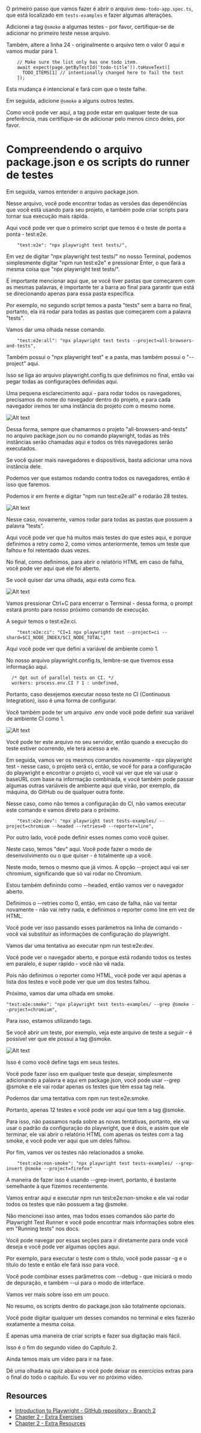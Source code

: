 
O primeiro passo que vamos fazer é abrir o arquivo `demo-todo-app.spec.ts`, que está localizado em `tests-examples` e fazer algumas alterações.

Adicionei a tag `@smoke` a algumas testes - por favor, certifique-se de adicionar no primeiro teste nesse arquivo.

Também, altere a linha 24 - originalmente o arquivo tem o valor 0 aqui e vamos mudar para 1.

```
    // Make sure the list only has one todo item.
    await expect(page.getByTestId('todo-title')).toHaveText([
      TODO_ITEMS[1] // intentionally changed here to fail the test
    ]);
```

Esta mudança é intencional e fará com que o teste falhe.

Em seguida, adicione `@smoke` a alguns outros testes.

Como você pode ver aqui, a tag pode estar em qualquer teste de sua preferência, mas certifique-se de adicionar pelo menos cinco deles, por favor.

# Compreendendo o arquivo package.json e os scripts do runner de testes
Em seguida, vamos entender o arquivo package.json.

Nesse arquivo, você pode encontrar todas as versões das dependências que você está usando para seu projeto, e também pode criar scripts para tornar sua execução mais rápida.

Aqui você pode ver que o primeiro script que temos é o teste de ponta a ponta - test:e2e.

```
    "test:e2e": "npx playwright test tests/",
```

Em vez de digitar "npx playwright test tests/" no nosso Terminal, podemos simplesmente digitar "npm run test:e2e" e pressionar Enter, o que fará a mesma coisa que "npx playwright test tests/".

É importante mencionar aqui que, se você tiver pastas que começarem com as mesmas palavras, é importante ter a barra ao final para garantir que está se direcionando apenas para essa pasta específica.

Por exemplo, no segundo script temos a pasta "tests" sem a barra no final, portanto, ela irá rodar para todas as pastas que começarem com a palavra "tests".

Vamos dar uma olhada nesse comando.

```
    "test:e2e:all": "npx playwright test tests --project=all-browsers-and-tests",
```

Também possui o "npx playwright test" e a pasta, mas também possui o "--project" aqui.

Isso se liga ao arquivo playwright.config.ts que definimos no final, então vai pegar todas as configurações definidas aqui.

Uma pequena esclarecimento aqui - para rodar todos os navegadores, precisamos do nome do navegador dentro do projeto, e para cada navegador iremos ter uma instância do projeto com o mesmo nome.

![Alt text](https://testautomationu.applitools.com/course86/chapter2.2-img1.png)

Dessa forma, sempre que chamarmos o projeto "all-browsers-and-tests" no arquivo package.json ou no comando playwright, todas as três instâncias serão chamadas aqui e todos os três navegadores serão executados.

Se você quiser mais navegadores e dispositivos, basta adicionar uma nova instância dele.

Podemos ver que estamos rodando contra todos os navegadores, então é isso que faremos.

Podemos ir em frente e digitar "npm run test:e2e:all" e rodarão 28 testes.

![Alt text](https://testautomationu.applitools.com/course86/chapter2.2-img2.png)

Nesse caso, novamente, vamos rodar para todas as pastas que possuem a palavra "tests".

Aqui você pode ver que há muitos mais testes do que estes aqui, e porque definimos a retry como 2, como vimos anteriormente, temos um teste que falhou e foi retentado duas vezes.

No final, como definimos, para abrir o relatório HTML em caso de falha, você pode ver aqui que ele foi aberto.

Se você quiser dar uma olhada, aqui está como fica.

![Alt text](https://testautomationu.applitools.com/course86/chapter2.2-img3.png)


Vamos pressionar Ctrl+C para encerrar o Terminal - dessa forma, o prompt estará pronto para nosso próximo comando de execução.

A seguir temos o test:e2e:ci.

```
    "test:e2e:ci": "CI=1 npx playwright test --project=ci --shard=$CI_NODE_INDEX/$CI_NODE_TOTAL",
```

Aqui você pode ver que defini a variável de ambiente como 1.

No nosso arquivo playwright.config.ts, lembre-se que tivemos essa informação aqui.

```
  /* Opt out of parallel tests on CI. */
  workers: process.env.CI ? 1 : undefined,
```

Portanto, caso desejemos executar nosso teste no CI (Continuous Integration), isso é uma forma de configurar.

Você também pode ter um arquivo .env onde você pode definir sua variável de ambiente CI como 1.

![Alt text](https://testautomationu.applitools.com/course86/chapter2.2-img4.png)


Você pode ter este arquivo no seu servidor, então quando a execução do teste estiver ocorrendo, ele terá acesso a ele.

Em seguida, vamos ver os mesmos comandos novamente - npx playwright test - nesse caso, o projeto será ci, então, se você for para a configuração do playwright e encontrar o projeto ci, você vai ver que ele vai usar o baseURL com base na informação combinada, e você também pode passar algumas outras variáveis de ambiente aqui que virão, por exemplo, da máquina, do GitHub ou de qualquer outra fonte.

Nesse caso, como não temos a configuração do CI, não vamos executar este comando e vamos direto para o próximo.

```
    "test:e2e:dev": "npx playwright test tests-examples/ --project=chromium --headed --retries=0 --reporter=line",
```

Por outro lado, você pode definir esses nomes como você quiser.

Neste caso, temos "dev" aqui. Você pode fazer o modo de desenvolvimento ou o que quiser - é totalmente up a você.

Neste modo, temos o mesmo que já vimos. A opção --project aqui vai ser chromium, significando que só vai rodar no Chromium.

Estou também definindo como --headed, então vamos ver o navegador aberto.

Definimos o --retries como 0, então, em caso de falha, não vai tentar novamente - não vai retry nada, e definimos o reporter como line em vez de HTML.

Você pode ver isso passando esses parâmetros na linha de comando - você vai substituir as informações de configuração do playwright.

Vamos dar uma tentativa ao executar npm run test:e2e:dev.

Você pode ver o navegador aberto, e porque está rodando todos os testes em paralelo, é super rápido - você não vê nada.

Pois não definimos o reporter como HTML, você pode ver aqui apenas a lista dos testes e você pode ver que um dos testes falhou.

Próximo, vamos dar uma olhada em smoke.

```
"test:e2e:smoke": "npx playwright test tests-examples/ --grep @smoke --project=chromium",
```

Para isso, estamos utilizando tags.

Se você abrir um teste, por exemplo, veja este arquivo de teste a seguir - é possível ver que ele possui a tag @smoke.

![Alt text](https://testautomationu.applitools.com/course86/chapter2.2-img5.png)

Isso é como você define tags em seus testes.

Você pode fazer isso em qualquer teste que desejar, simplesmente adicionando a palavra e aqui em package.json, você pode usar --grep @smoke e ele vai rodar apenas os testes que têm essa tag nela.

Podemos dar uma tentativa com npm run test:e2e:smoke.

Portanto, apenas 12 testes e você pode ver aqui que tem a tag @smoke.

Para isso, não passamos nada sobre as novas tentativas, portanto, ele vai usar o padrão da configuração do playwright, que é dois, e assim que ele terminar, ele vai abrir o relatório HTML com apenas os testes com a tag smoke, e você pode ver aqui que um deles falhou.

Por fim, vamos ver os testes não relacionados a smoke.

```
    "test:e2e:non-smoke": "npx playwright test tests-examples/ --grep-invert @smoke --project=firefox"
```

A maneira de fazer isso é usando --grep-invert, portanto, é bastante semelhante à que fizemos recentemente.

Vamos entrar aqui e executar npm run test:e2e:non-smoke e ele vai rodar todos os testes que não possuem a tag @smoke.

Não mencionei isso antes, mas todos esses comandos são parte do Playwright Test Runner e você pode encontrar mais informações sobre eles em "Running tests" nos docs.

Você pode navegar por essas seções para ir diretamente para onde você deseja e você pode ver algumas opções aqui.

Por exemplo, para executar o teste com o título, você pode passar -g e o título do teste e então ele fará isso para você.

Você pode combinar esses parâmetros com --debug - que iniciará o modo de depuração, e também --ui para o modo de interface.

Vamos ver mais sobre isso em um pouco.

No resumo, os scripts dentro do package.json são totalmente opcionais.

Você pode digitar qualquer um desses comandos no terminal e eles fazerão exatamente a mesma coisa.

É apenas uma maneira de criar scripts e fazer sua digitação mais fácil.

Isso é o fim do segundo vídeo do Capítulo 2.

Ainda temos mais um vídeo para ir na fase.

Dê uma olhada na quiz abaixo e você pode deixar os exercícios extras para o final do todo o capítulo. Eu vou ver no próximo vídeo.

## Resources
- [Introduction to Playwright - GitHub repository - Branch 2](https://github.com/raptatinha/tau-introduction-to-playwright/tree/chapter-2)
- [Chapter 2 - Extra Exercises](https://github.com/raptatinha/tau-introduction-to-playwright/blob/main/exercises/chapter2.MD)
- [Chapter 2 - Extra Resources](https://github.com/raptatinha/tau-introduction-to-playwright/blob/main/extra-resources/chapter2.MD)
